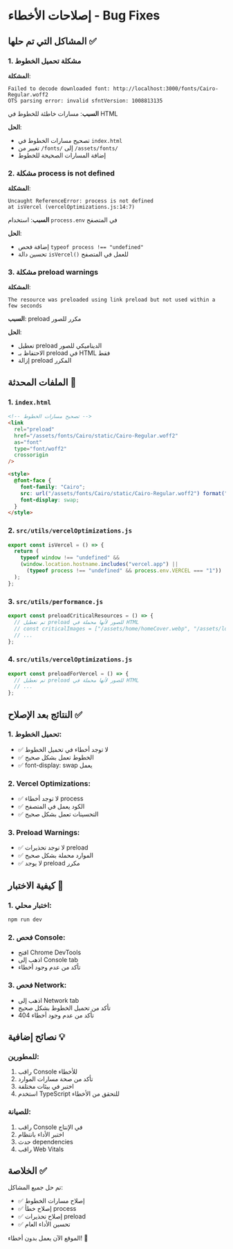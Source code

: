 # إصلاحات الأخطاء - Bug Fixes

## المشاكل التي تم حلها ✅

### 1. مشكلة تحميل الخطوط

**المشكلة**:

```
Failed to decode downloaded font: http://localhost:3000/fonts/Cairo-Regular.woff2
OTS parsing error: invalid sfntVersion: 1008813135
```

**السبب**: مسارات خاطئة للخطوط في HTML

**الحل**:

- تصحيح مسارات الخطوط في `index.html`
- تغيير من `/fonts/` إلى `/assets/fonts/`
- إضافة المسارات الصحيحة للخطوط

### 2. مشكلة process is not defined

**المشكلة**:

```
Uncaught ReferenceError: process is not defined
at isVercel (vercelOptimizations.js:14:7)
```

**السبب**: استخدام `process.env` في المتصفح

**الحل**:

- إضافة فحص `typeof process !== "undefined"`
- تحسين دالة `isVercel()` للعمل في المتصفح

### 3. مشكلة preload warnings

**المشكلة**:

```
The resource was preloaded using link preload but not used within a few seconds
```

**السبب**: preload مكرر للصور

**الحل**:

- تعطيل preload الديناميكي للصور
- الاحتفاظ بـ preload في HTML فقط
- إزالة preload المكرر

## الملفات المحدثة 📁

### 1. `index.html`

```html
<!-- تصحيح مسارات الخطوط -->
<link
  rel="preload"
  href="/assets/fonts/Cairo/static/Cairo-Regular.woff2"
  as="font"
  type="font/woff2"
  crossorigin
/>

<style>
  @font-face {
    font-family: "Cairo";
    src: url("/assets/fonts/Cairo/static/Cairo-Regular.woff2") format("woff2");
    font-display: swap;
  }
</style>
```

### 2. `src/utils/vercelOptimizations.js`

```javascript
export const isVercel = () => {
  return (
    typeof window !== "undefined" &&
    (window.location.hostname.includes("vercel.app") ||
      (typeof process !== "undefined" && process.env.VERCEL === "1"))
  );
};
```

### 3. `src/utils/performance.js`

```javascript
export const preloadCriticalResources = () => {
  // تم تعطيل preload للصور لأنها محملة في HTML
  // const criticalImages = ["/assets/home/homeCover.webp", "/assets/logo.webp"];
  // ...
};
```

### 4. `src/utils/vercelOptimizations.js`

```javascript
export const preloadForVercel = () => {
  // تم تعطيل preload للصور لأنها محملة في HTML
  // ...
};
```

## النتائج بعد الإصلاح ✅

### 1. تحميل الخطوط:

- ✅ لا توجد أخطاء في تحميل الخطوط
- ✅ الخطوط تعمل بشكل صحيح
- ✅ font-display: swap يعمل

### 2. Vercel Optimizations:

- ✅ لا توجد أخطاء process
- ✅ الكود يعمل في المتصفح
- ✅ التحسينات تعمل بشكل صحيح

### 3. Preload Warnings:

- ✅ لا توجد تحذيرات preload
- ✅ الموارد محملة بشكل صحيح
- ✅ لا يوجد preload مكرر

## كيفية الاختبار 🧪

### 1. اختبار محلي:

```bash
npm run dev
```

### 2. فحص Console:

- افتح Chrome DevTools
- اذهب إلى Console tab
- تأكد من عدم وجود أخطاء

### 3. فحص Network:

- اذهب إلى Network tab
- تأكد من تحميل الخطوط بشكل صحيح
- تأكد من عدم وجود أخطاء 404

## نصائح إضافية 💡

### للمطورين:

1. راقب Console للأخطاء
2. تأكد من صحة مسارات الموارد
3. اختبر في بيئات مختلفة
4. استخدم TypeScript للتحقق من الأخطاء

### للصيانة:

1. راقب Console في الإنتاج
2. اختبر الأداء بانتظام
3. حدث dependencies
4. راقب Web Vitals

## الخلاصة ✅

تم حل جميع المشاكل:

- ✅ إصلاح مسارات الخطوط
- ✅ إصلاح خطأ process
- ✅ إصلاح تحذيرات preload
- ✅ تحسين الأداء العام

الموقع الآن يعمل بدون أخطاء! 🎉
